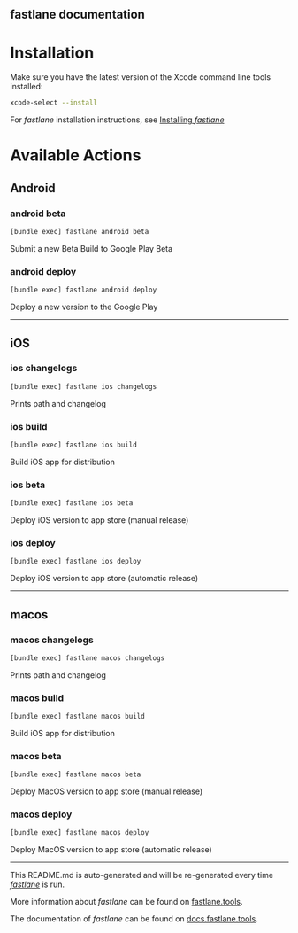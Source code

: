 fastlane documentation
----

# Installation

Make sure you have the latest version of the Xcode command line tools installed:

```sh
xcode-select --install
```

For _fastlane_ installation instructions, see [Installing _fastlane_](https://docs.fastlane.tools/#installing-fastlane)

# Available Actions

## Android

### android beta

```sh
[bundle exec] fastlane android beta
```

Submit a new Beta Build to Google Play Beta

### android deploy

```sh
[bundle exec] fastlane android deploy
```

Deploy a new version to the Google Play

----


## iOS

### ios changelogs

```sh
[bundle exec] fastlane ios changelogs
```

Prints path and changelog

### ios build

```sh
[bundle exec] fastlane ios build
```

Build iOS app for distribution

### ios beta

```sh
[bundle exec] fastlane ios beta
```

Deploy iOS version to app store (manual release)

### ios deploy

```sh
[bundle exec] fastlane ios deploy
```

Deploy iOS version to app store (automatic release)

----


## macos

### macos changelogs

```sh
[bundle exec] fastlane macos changelogs
```

Prints path and changelog

### macos build

```sh
[bundle exec] fastlane macos build
```

Build iOS app for distribution

### macos beta

```sh
[bundle exec] fastlane macos beta
```

Deploy MacOS version to app store (manual release)

### macos deploy

```sh
[bundle exec] fastlane macos deploy
```

Deploy MacOS version to app store (automatic release)

----

This README.md is auto-generated and will be re-generated every time [_fastlane_](https://fastlane.tools) is run.

More information about _fastlane_ can be found on [fastlane.tools](https://fastlane.tools).

The documentation of _fastlane_ can be found on [docs.fastlane.tools](https://docs.fastlane.tools).
